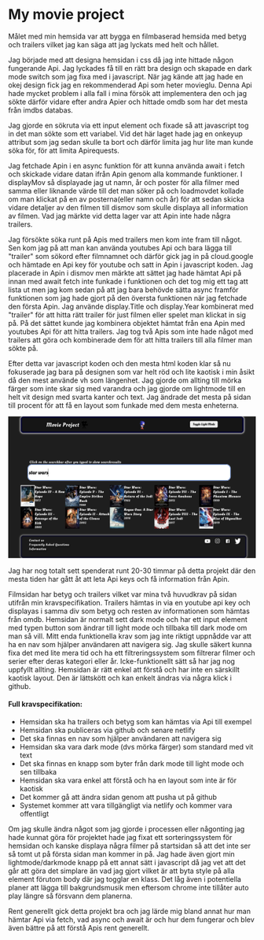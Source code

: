 # My movie project

Målet med min hemsida var att bygga en filmbaserad hemsida med betyg och trailers vilket jag kan säga att jag 
lyckats med helt och hållet. 

Jag började med att designa hemsidan i css då jag inte hittade någon fungerande Api. Jag lyckades få till en rätt bra design och skapade en dark mode switch som jag fixa med i javascript. När jag kände att jag hade en okej design fick jag en rekommenderad 
Api som heter movieglu. Denna Api hade mycket problem i alla fall i mina försök att implementera den och jag sökte därför vidare 
efter andra Apier och hittade omdb som har det mesta från imdbs databas. 

Jag gjorde en sökruta via ett input element och fixade så att javascript tog in det man sökte som ett variabel. Vid det här laget hade jag en onkeyup attribut som jag sedan skulle ta bort och därför limita jag hur lite man kunde söka för, för att limita Apirequests. 

Jag fetchade Apin i en async funktion för att kunna använda await i fetch och skickade vidare datan ifrån Apin genom alla kommande funktioner. I displayMov så displayade jag ut namn, år och poster för alla filmer med samma eller liknande värde till det man söker på och loadmovdet kollade om man klickat på en av posterna(eller namn och år) för att sedan skicka vidare detaljer av den filmen till dismov som skulle displaya all information av filmen. Vad jag märkte vid detta lager var att Apin inte hade några trailers. 

Jag försökte söka runt på Apis med trailers men kom inte fram till något. Sen kom jag på att man kan använda youtubes Api och bara lägga till "trailer" som sökord efter filmnamnet och därför gick jag in på cloud.google och hämtade en Api key för youtube och satt in Apin i javascript koden. Jag placerade in Apin i dismov men märkte att sättet jag hade hämtat Api på innan med await fetch inte funkade i funktionen och det tog mig ett tag att lista ut men jag kom sedan på att jag bara behövde sätta async framför funktionen som jag hade gjort på den översta funktionen när jag fetchade den första Apin. Jag använde display.Title och display.Year kombinerat med "trailer" för att hitta rätt trailer för just filmen eller spelet man klickat in sig på. På det sättet kunde jag kombinera objektet hämtat från ena Apin med youtubes Api för att hitta trailers. Jag tog två Apis som inte hade något med trailers att göra och kombinerade dem för att hitta trailers till alla filmer man sökte på. 

Efter detta var javascript koden och den mesta html koden klar så nu fokuserade jag bara på designen som var helt röd och lite kaotisk i min åsikt då den mest använde vh som längenhet. Jag gjorde om allting till mörka färger som inte skar sig med varandra och jag gjorde om lightmode till en helt vit design med svarta kanter och text. Jag ändrade det mesta på sidan till procent för att få en layout som funkade med dem mesta enheterna. 

![Alt Screenshot of website](images/screen.png)


Jag har nog totalt sett spenderat runt 20-30 timmar på detta projekt där den mesta tiden har gått åt att leta Api keys och få information från Apin. 

Filmsidan har betyg och trailers vilket var mina två huvudkrav på sidan utifrån min kravspecifikation. Trailers hämtas in via en youtube api key och displayas i samma div som betyg och resten av informationen som hämtas från omdb. Hemsidan är normalt sett dark mode och har ett input element med typen button som ändrar till light mode och tillbaka till dark mode om man så vill. Mitt enda funktionella krav som jag inte riktigt uppnådde var att ha en nav som hjälper användaren att navigera sig. Jag skulle säkert kunna fixa det med lite mera tid och ha ett filtreringssystem som filtrerar filmer och serier efter deras kategori eller år. Icke-funktionellt sätt så har jag nog uppfyllt allting. Hemsidan är rätt enkel att förstå och har inte en särskillt kaotisk layout. Den är lättskött och kan enkelt ändras via några klick i github. 

#### Full kravspecifikation:

* Hemsidan ska ha trailers och betyg som kan hämtas via Api till exempel
* Hemsidan ska publiceras via github och senare netlify
* Det ska finnas en nav som hjälper användaren att navigera sig
* Hemsidan ska vara dark mode (dvs mörka färger) som standard med vit text
* Det ska finnas en knapp som byter från dark mode till light mode och sen tillbaka
* Hemsidan ska vara enkel att förstå och ha en layout som inte är för kaotisk 
* Det kommer gå att ändra sidan genom att pusha ut på github
* Systemet kommer att vara tillgängligt via netlify och kommer vara offentligt



Om jag skulle ändra något som jag gjorde i processen eller någonting jag hade kunnat göra för projektet hade jag fixat ett sorteringssystem för hemsidan och kanske displaya några filmer på startsidan så att det inte ser så tomt ut på första sidan man kommer in på. Jag hade även gjort min lightmode/darkmode knapp på ett annat sätt i javascript då jag vet att det går att göra det simplare än vad jag gjort vilket är att byta style på alla element förutom body där jag togglar en klass. Det låg även i potentiella planer att lägga till bakgrundsmusik men eftersom chrome inte tillåter auto play längre så försvann dem planerna. 

Rent generellt gick detta projekt bra och jag lärde mig bland annat hur man hämtar Api via fetch, vad async och await är och hur dem fungerar och blev även bättre på att förstå Apis rent generellt. 
